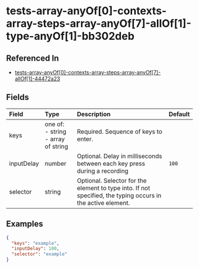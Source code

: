 
# tests-array-anyOf[0]-contexts-array-steps-array-anyOf[7]-allOf[1]-type-anyOf[1]-bb302deb



## Referenced In

- [tests-array-anyOf[0]-contexts-array-steps-array-anyOf[7]-allOf[1]-44472a23](/docs/references/schemas/tests-array-anyof-0--contexts-array-steps-array-anyof-7--allof-1--44472a23)

## Fields

Field | Type | Description | Default
:-- | :-- | :-- | :--
keys | one of:<br/>- string<br/>- array of string | Required. Sequence of keys to enter. | 
inputDelay | number | Optional. Delay in milliseconds between each key press during a recording | `100`
selector | string | Optional. Selector for the element to type into. If not specified, the typing occurs in the active element. | 

## Examples

```json
{
  "keys": "example",
  "inputDelay": 100,
  "selector": "example"
}
```
